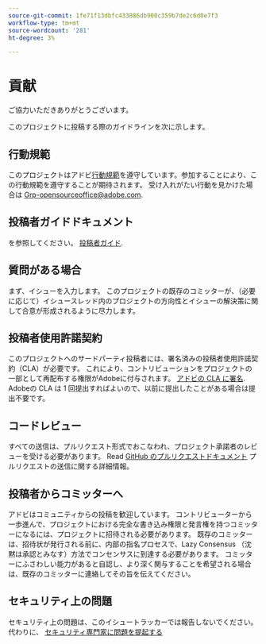 ```yaml
---
source-git-commit: 1fe71f13dbfc433886db900c359b7de2c6d0e7f3
workflow-type: tm+mt
source-wordcount: '281'
ht-degree: 3%

---
```

# 貢献

ご協力いただきありがとうございます。

このプロジェクトに投稿する際のガイドラインを次に示します。

## 行動規範

このプロジェクトはアドビ[行動規範](code-of-conduct.md)を遵守しています。参加することにより、この行動規範を遵守することが期待されます。 受け入れがたい行動を見かけた場合は
[Grp-opensourceoffice@adobe.com](mailto:Grp-opensourceoffice@adobe.com).

## 投稿者ガイドドキュメント

を参照してください。 [投稿者ガイド](https://experienceleague.adobe.com/docs/contributor/contributor-guide/introduction.html?lang=ja).

## 質問がある場合

まず、イシューを入力します。 このプロジェクトの既存のコミッターが、（必要に応じて）イシュースレッド内のプロジェクトの方向性とイシューの解決策に関して合意が形成されるように尽力します。

## 投稿者使用許諾契約

このプロジェクトへのサードパーティ投稿者には、署名済みの投稿者使用許諾契約（CLA）が必要です。 これにより、コントリビューションをプロジェクトの一部として再配布する権限がAdobeに付与されます。 [アドビの CLA に署名](http://opensource.adobe.com/cla.html). Adobeの CLA は 1 回提出すればよいので、以前に提出したことがある場合は提出不要です。

## コードレビュー

すべての送信は、プルリクエスト形式でおこなわれ、プロジェクト承諾者のレビューを受ける必要があります。 Read [GitHub のプルリクエストドキュメント](https://help.github.com/ja/github/collaborating-with-issues-and-pull-requests/about-pull-requests)
プルリクエストの送信に関する詳細情報。

<!--
Lastly, please follow the [pull request template](PULL_REQUEST_TEMPLATE.md) when
submitting a pull request!
-->

## 投稿者からコミッターへ

アドビはコミュニティからの投稿を歓迎しています。 コントリビューターから一歩進んで、プロジェクトにおける完全な書き込み権限と発言権を持つコミッターになるには、プロジェクトに招待される必要があります。 既存のコミッターは、招待状が発行される前に、内部の指名プロセスで、Lazy Consensus （沈黙は承認とみなす）方法でコンセンサスに到達する必要があります。 コミッターにふさわしい能力があると自認し、より深く関与することを希望される場合は、既存のコミッターに連絡してその旨を伝えてください。

## セキュリティ上の問題

セキュリティ上の問題は、このイシュートラッカーでは報告しないでください。 代わりに、 [セキュリティ専門家に問題を提起する](https://helpx.adobe.com/jp/security/alertus.html)
